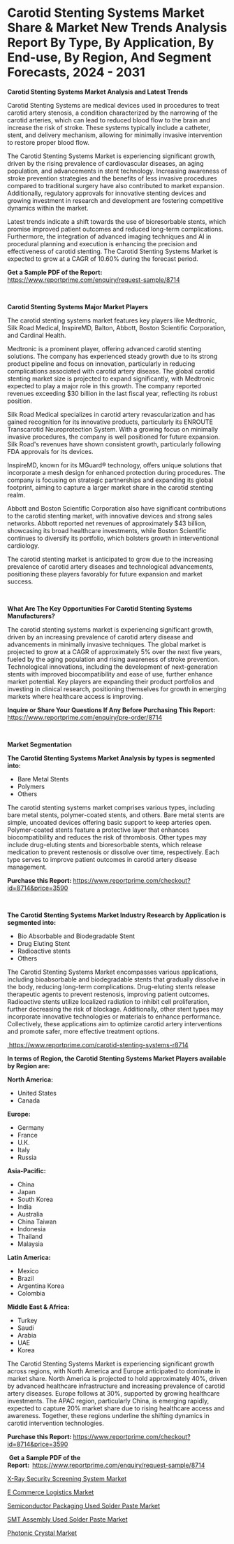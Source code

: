 <p><h1>Carotid Stenting Systems Market Share & Market New Trends Analysis Report By Type, By Application, By End-use, By Region, And Segment Forecasts, 2024 - 2031</h1></p><p><strong>Carotid Stenting Systems Market Analysis and Latest Trends</strong></p>
<p><p>Carotid Stenting Systems are medical devices used in procedures to treat carotid artery stenosis, a condition characterized by the narrowing of the carotid arteries, which can lead to reduced blood flow to the brain and increase the risk of stroke. These systems typically include a catheter, stent, and delivery mechanism, allowing for minimally invasive intervention to restore proper blood flow.</p><p>The Carotid Stenting Systems Market is experiencing significant growth, driven by the rising prevalence of cardiovascular diseases, an aging population, and advancements in stent technology. Increasing awareness of stroke prevention strategies and the benefits of less invasive procedures compared to traditional surgery have also contributed to market expansion. Additionally, regulatory approvals for innovative stenting devices and growing investment in research and development are fostering competitive dynamics within the market.</p><p>Latest trends indicate a shift towards the use of bioresorbable stents, which promise improved patient outcomes and reduced long-term complications. Furthermore, the integration of advanced imaging techniques and AI in procedural planning and execution is enhancing the precision and effectiveness of carotid stenting. The Carotid Stenting Systems Market is expected to grow at a CAGR of 10.60% during the forecast period.</p></p>
<p><strong>Get a Sample PDF of the Report:&nbsp;</strong> <a href="https://www.reportprime.com/enquiry/request-sample/8714">https://www.reportprime.com/enquiry/request-sample/8714</a></p>
<p>&nbsp;</p>
<p><strong>Carotid Stenting Systems Major Market Players</strong></p>
<p><p>The carotid stenting systems market features key players like Medtronic, Silk Road Medical, InspireMD, Balton, Abbott, Boston Scientific Corporation, and Cardinal Health. </p><p>Medtronic is a prominent player, offering advanced carotid stenting solutions. The company has experienced steady growth due to its strong product pipeline and focus on innovation, particularly in reducing complications associated with carotid artery disease. The global carotid stenting market size is projected to expand significantly, with Medtronic expected to play a major role in this growth. The company reported revenues exceeding $30 billion in the last fiscal year, reflecting its robust position.</p><p>Silk Road Medical specializes in carotid artery revascularization and has gained recognition for its innovative products, particularly its ENROUTE Transcarotid Neuroprotection System. With a growing focus on minimally invasive procedures, the company is well positioned for future expansion. Silk Road's revenues have shown consistent growth, particularly following FDA approvals for its devices.</p><p>InspireMD, known for its MGuard® technology, offers unique solutions that incorporate a mesh design for enhanced protection during procedures. The company is focusing on strategic partnerships and expanding its global footprint, aiming to capture a larger market share in the carotid stenting realm.</p><p>Abbott and Boston Scientific Corporation also have significant contributions to the carotid stenting market, with innovative devices and strong sales networks. Abbott reported net revenues of approximately $43 billion, showcasing its broad healthcare investments, while Boston Scientific continues to diversify its portfolio, which bolsters growth in interventional cardiology.</p><p>The carotid stenting market is anticipated to grow due to the increasing prevalence of carotid artery diseases and technological advancements, positioning these players favorably for future expansion and market success.</p></p>
<p>&nbsp;</p>
<p><strong>What Are The Key Opportunities For Carotid Stenting Systems Manufacturers?</strong></p>
<p><p>The carotid stenting systems market is experiencing significant growth, driven by an increasing prevalence of carotid artery disease and advancements in minimally invasive techniques. The global market is projected to grow at a CAGR of approximately 5% over the next five years, fueled by the aging population and rising awareness of stroke prevention. Technological innovations, including the development of next-generation stents with improved biocompatibility and ease of use, further enhance market potential. Key players are expanding their product portfolios and investing in clinical research, positioning themselves for growth in emerging markets where healthcare access is improving.</p></p>
<p><strong>Inquire or Share Your Questions If Any Before Purchasing This Report:</strong> <a href="https://www.reportprime.com/enquiry/pre-order/8714">https://www.reportprime.com/enquiry/pre-order/8714</a></p>
<p>&nbsp;</p>
<p><strong>Market Segmentation</strong></p>
<p><strong>The Carotid Stenting Systems Market Analysis by types is segmented into:</strong></p>
<p><ul><li>Bare Metal Stents</li><li>Polymers</li><li>Others</li></ul></p>
<p><p>The carotid stenting systems market comprises various types, including bare metal stents, polymer-coated stents, and others. Bare metal stents are simple, uncoated devices offering basic support to keep arteries open. Polymer-coated stents feature a protective layer that enhances biocompatibility and reduces the risk of thrombosis. Other types may include drug-eluting stents and bioresorbable stents, which release medication to prevent restenosis or dissolve over time, respectively. Each type serves to improve patient outcomes in carotid artery disease management.</p></p>
<p><strong>Purchase this Report:&nbsp;</strong><a href="https://www.reportprime.com/checkout?id=8714&price=3590">https://www.reportprime.com/checkout?id=8714&price=3590</a></p>
<p>&nbsp;</p>
<p><strong>The Carotid Stenting Systems Market Industry Research by Application is segmented into:</strong></p>
<p><ul><li>Bio Absorbable and Biodegradable Stent</li><li>Drug Eluting Stent</li><li>Radioactive stents</li><li>Others</li></ul></p>
<p><p>The Carotid Stenting Systems Market encompasses various applications, including bioabsorbable and biodegradable stents that gradually dissolve in the body, reducing long-term complications. Drug-eluting stents release therapeutic agents to prevent restenosis, improving patient outcomes. Radioactive stents utilize localized radiation to inhibit cell proliferation, further decreasing the risk of blockage. Additionally, other stent types may incorporate innovative technologies or materials to enhance performance. Collectively, these applications aim to optimize carotid artery interventions and promote safer, more effective treatment options.</p></p>
<p><a href="https://www.reportprime.com/carotid-stenting-systems-r8714">&nbsp;https://www.reportprime.com/carotid-stenting-systems-r8714</a></p>
<p><strong>In terms of Region, the Carotid Stenting Systems Market Players available by Region are:</strong></p>
<p>
    <p> <strong> North America: </strong>
        <ul>
            <li>United States</li>
            <li>Canada</li>
        </ul>
        </p> 
    <p> <strong> Europe: </strong>
        <ul>
            <li>Germany</li>
            <li>France</li>
            <li>U.K.</li>
            <li>Italy</li>
            <li>Russia</li>
        </ul>
        </p> 
    <p> <strong> Asia-Pacific: </strong>
        <ul>
            <li>China</li>
            <li>Japan</li>
            <li>South Korea</li>
            <li>India</li>
            <li>Australia</li>
            <li>China Taiwan</li>
            <li>Indonesia</li>
            <li>Thailand</li>
            <li>Malaysia</li>
        </ul>
        </p> 
    <p> <strong> Latin America: </strong>
        <ul>
            <li>Mexico</li>
            <li>Brazil</li>
            <li>Argentina Korea</li>
            <li>Colombia</li>
        </ul>
        </p> 
    <p> <strong> Middle East & Africa: </strong>
        <ul>
            <li>Turkey</li>
            <li>Saudi</li>
            <li>Arabia</li>
            <li>UAE</li>
            <li>Korea</li>
        </ul>
    </p>
    </p>
<p><p>The Carotid Stenting Systems Market is experiencing significant growth across regions, with North America and Europe anticipated to dominate in market share. North America is projected to hold approximately 40%, driven by advanced healthcare infrastructure and increasing prevalence of carotid artery diseases. Europe follows at 30%, supported by growing healthcare investments. The APAC region, particularly China, is emerging rapidly, expected to capture 20% market share due to rising healthcare access and awareness. Together, these regions underline the shifting dynamics in carotid intervention technologies.</p></p>
<p><strong>Purchase this Report: </strong><a href="https://www.reportprime.com/checkout?id=8714&price=3590">https://www.reportprime.com/checkout?id=8714&price=3590</a></p>
<p>&nbsp;<strong>Get a Sample PDF of the Report:&nbsp;&nbsp;</strong><a href="https://www.reportprime.com/enquiry/request-sample/8714">https://www.reportprime.com/enquiry/request-sample/8714</a></p>
<p><strong></strong></p>
<p><p><a href="https://medium.com/@madisonaguilar75/the-x-ray-security-screening-system-market-is-anticipated-to-experience-significant-growth-with-a07a3250a942">X-Ray Security Screening System Market</a></p><p><a href="https://www.linkedin.com/pulse/analyzing-key-drivers-e-commerce-logistics-market-trends-hpftc?trackingId=zRt27KLOR7ucVoR5ffERnQ%3D%3D">E Commerce Logistics Market</a></p><p><a href="https://issuu.com/reportprime-2/docs/semiconductor-packaging-used-solder_3d1447adac5b45">Semiconductor Packaging Used Solder Paste Market</a></p><p><a href="https://issuu.com/reportprime-2/docs/smt-assembly-used-solder-paste-mark_7b3de24815eb13">SMT Assembly Used Solder Paste Market</a></p><p><a href="https://medium.com/@madisonaguilar75/the-photonic-crystal-market-insights-report-offers-an-in-depth-and-thorough-analysis-of-the-f2bbe3af4e5e">Photonic Crystal Market</a></p></p>